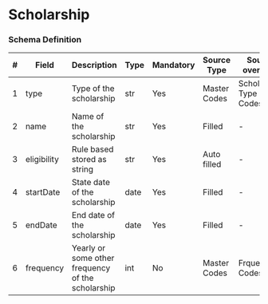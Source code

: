 Scholarship
===

### Schema Definition

|**#**|**Field**|**Description**|**Type**|**Mandatory**|**Source Type**|**Source overview**|**Comments**|
|---------|---------|--------|--------|--------|--------|--------|---------------|
|1|type|Type of the scholarship|str|Yes|Master Codes|Scholarship Type Codes||
|2|name|Name of the scholarship|str|Yes|Filled|-||
|3|eligibility|Rule based stored as string|str|Yes|Auto filled |-||
|4|startDate|State date of the scholarship|date|Yes|Filled|-||
|5|endDate|End date of the scholarship|date|Yes|Filled|-||
|6|frequency|Yearly or some other frequency of the scholarship|int|No|Master Codes|Frquency Codes||
